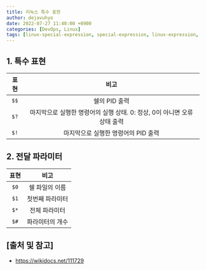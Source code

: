 ```yaml
---
title: 리눅스 특수 표현
author: dejavuhyo
date: 2022-07-27 11:40:00 +0900
categories: [DevOps, Linux]
tags: [linux-special-expression, special-expression, linux-expression, 리눅스-특수-표현, 특수-표현, 리눅스-표현]
---
```


## 1. 특수 표현

| 표현 | 비고 |
|:---:|:---:|
| `$$` | 쉘의 PID 출력 |
| `$?` | 마지막으로 실행한 명령어의 실행 상태. 0: 정상, 0이 아니면 오류 상태 출력 |
| `$!` | 마지막으로 실행한 명령어의 PID 출력 |


## 2. 전달 파라미터

| 표현 | 비고 |
|:---:|:---:|
| `$0` | 쉘 파일의 이름 |
| `$1` | 첫번째 파라미터 |
| `$*` | 전체 파라미터 |
| `$#` | 파라미터의 개수 |

## [출처 및 참고]
* <https://wikidocs.net/111729>
